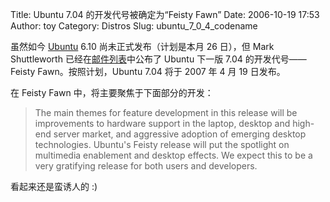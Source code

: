 Title: Ubuntu 7.04 的开发代号被确定为“Feisty Fawn”
Date: 2006-10-19 17:53
Author: toy
Category: Distros
Slug: ubuntu_7_0_4_codename

虽然如今 [Ubuntu](http://www.ubuntu.com) 6.10 尚未正式发布（计划是本月
26 日），但 Mark Shuttleworth
已经在[邮件列表](https://lists.ubuntu.com/archives/ubuntu-devel-announce/2006-October/000212.html)中公布了
Ubuntu 下一版 7.04 的开发代号——Feisty Fawn。按照计划，Ubuntu 7.04 将于
2007 年 4 月 19 日发布。

在 Feisty Fawn 中，将主要聚焦于下面部分的开发：

> The main themes for feature development in this release will be
> improvements to hardware support in the laptop, desktop and high-end
> server market, and aggressive adoption of emerging desktop
> technologies. Ubuntu's Feisty release will put the spotlight on
> multimedia enablement and desktop effects. We expect this to be a very
> gratifying release for both users and developers.

看起来还是蛮诱人的 :)
